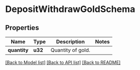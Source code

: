 # DepositWithdrawGoldSchema

## Properties

Name | Type | Description | Notes
------------ | ------------- | ------------- | -------------
**quantity** | **u32** | Quantity of gold. | 

[[Back to Model list]](../README.md#documentation-for-models) [[Back to API list]](../README.md#documentation-for-api-endpoints) [[Back to README]](../README.md)



